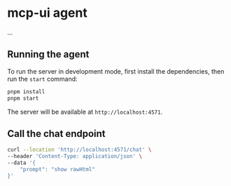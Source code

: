 # mcp-ui agent

...

## Running the agent

To run the server in development mode, first install the dependencies, then run the `start` command:

```bash
pnpm install
pnpm start
```

The server will be available at `http://localhost:4571`.

## Call the chat endpoint
```bash
curl --location 'http://localhost:4571/chat' \
--header 'Content-Type: application/json' \
--data '{
    "prompt": "show rawHtml"
}'
```

